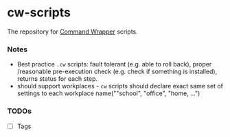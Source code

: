 cw-scripts
==========
The repository for [Command Wrapper](https://github.com/dirkarnez/cw) scripts.

### Notes
- Best practice `.cw` scripts: fault tolerant (e.g. able to roll back), proper /reasonable pre-execution check (e.g. check if something is installed), returns status for each step.
- should support workplaces - `cw` scripts should declare exact same set of settings to each workplace name(""school", "office", "home, ...")

### TODOs
- [ ] Tags
